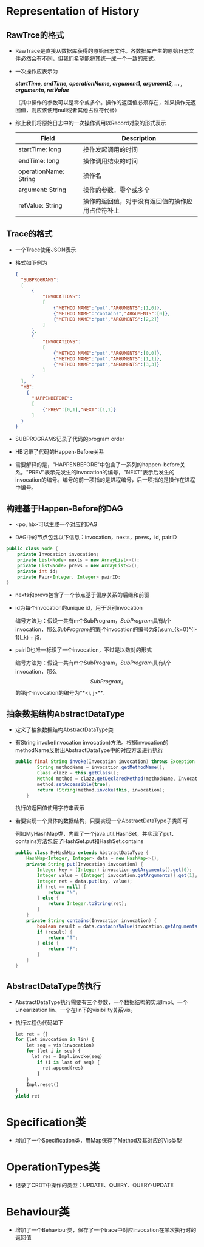 # Representation of History

## RawTrce的格式

* RawTrace是直接从数据库获得的原始日志文件。各数据库产生的原始日志文件必然会有不同，但我们希望能将其统一成一个一致的形式。

* 一次操作应表示为

  ***startTime, endTime, operationName, argument1, argument2, ... , argumentn, retValue***

  （其中操作的参数可以是零个或多个。操作的返回值必须存在，如果操作无返回值，则应该使用null或者其他占位符代替）

* 综上我们将原始日志中的一次操作调用以Record对象的形式表示

  | Field                 | Description                                      |
  | --------------------- | ------------------------------------------------ |
  | startTime: long       | 操作发起调用的时间                               |
  | endTime: long         | 操作调用结束的时间                               |
  | operationName: String | 操作名                                           |
  | argument: String      | 操作的参数，零个或多个                           |
  | retValue: String      | 操作的返回值，对于没有返回值的操作应用占位符补上 |

## Trace的格式

* 一个Trace使用JSON表示

* 格式如下例为

  ```json
  {
  	"SUBPROGRAMS":
  	[
  		{
  			"INVOCATIONS":
  			[
  				{"METHOD NAME":"put","ARGUMENTS":[1,0]},
  				{"METHOD NAME":"contains","ARGUMENTS":[0]},
  				{"METHOD NAME":"put","ARGUMENTS":[2,2]}
  			]
  		}, 
  		{
  			"INVOCATIONS":
  			[
  				{"METHOD NAME":"put","ARGUMENTS":[0,0]},
  				{"METHOD NAME":"put","ARGUMENTS":[1,1]},
  				{"METHOD NAME":"put","ARGUMENTS":[3,3]}
  			]
  		}
  	],
  	"HB":
      {
  		"HAPPENBEFORE":
  		[
  			{"PREV":[0,1],"NEXT":[1,1]}
  		]
  	}
  }
  
  
  ```
  
* SUBPROGRAMS记录了代码的program order

* HB记录了代码的Happen-Before关系

* 需要解释的是，"HAPPENBEFORE"中包含了一系列的happen-before关系。"PREV"表示先发生的invocation的编号，"NEXT"表示后发生的invocation的编号。编号的前一项指的是进程编号，后一项指的是操作在进程中编号。

## 构建基于Happen-Before的DAG

* <po, hb>可以生成一个对应的DAG

* DAG中的节点包含以下信息：invocation，nexts，prevs，id, pairID

```java
public class Node {
    private Invocation invocation;
    private List<Node> nexts = new ArrayList<>();
    private List<Node> prevs = new ArrayList<>();
    private int id;
    private Pair<Integer, Integer> pairID;
}
```

* nexts和prevs包含了一个节点基于偏序关系的后继和前驱

* id为每个invocation的unique id，用于识别invocation

  编号方法为：假设一共有m个SubProgram，$SubProgram_i$具有$l_i$个invocation，那么$SubProgram_i$的第j个invocation的编号为$(\sum_{k=0}^{i-1}l_k) + j$.

* pairID也唯一标识了一个invocation，不过是以数对的形式

  编号方法为：假设一共有m个SubProgram，$SubProgram_i$具有$l_i$个invocation，那么$$SubProgram_i$$的第j个invocation的编号为**<i, j>**.

## 抽象数据结构AbstractDataType

* 定义了抽象数据结构AbstractDataType类

* 有String invoke(Invocation invocation)方法。根据invocation的methodName反射出AbstractDataType中的对应方法进行执行

  ```java
  public final String invoke(Invocation invocation) throws Exception {
          String methodName = invocation.getMethodName();
          Class clazz = this.getClass();
          Method method = clazz.getDeclaredMethod(methodName, Invocation.class);
          method.setAccessible(true);
          return (String)method.invoke(this, invocation);
      }
  ```

  执行的返回值使用字符串表示

* 若要实现一个具体的数据结构，只要实现一个AbstractDataType子类即可

  例如MyHashMap类，内置了一个java.util.HashSet，并实现了put、contains方法包装了HashSet.put和HashSet.contains

  ```java
  public class MyHashMap extends AbstractDataType {
      HashMap<Integer, Integer> data = new HashMap<>();
      private String put(Invocation invocation) {
          Integer key = (Integer) invocation.getArguments().get(0);
          Integer value = (Integer) invocation.getArguments().get(1);
          Integer ret = data.put(key, value);
          if (ret == null) {
              return "N";
          } else {
              return Integer.toString(ret);
          }
      }
      private String contains(Invocation invocation) {
          boolean result = data.containsValue(invocation.getArguments().get(0));
          if (result) {
              return "T";
          } else {
              return "F";
          }
      }
  }
  ```

  

## AbstractDataType的执行

* AbstractDataType执行需要有三个参数，一个数据结构的实现Impl、一个Linearization lin、一个在lin下的visibility关系vis。

* 执行过程伪代码如下

  ```python
  let ret = {}
  for (let invocation in lin) {
      let seq = vis(invocation)
      for (let i in seq) {
      	let res = Impl.invoke(seq)
          if (i is last of seq) {
          	ret.append(res)
          }
      }
      Impl.reset()
  }
  yield ret
  ```

  

# Specification类

* 增加了一个Specification类，用Map保存了Method及其对应的Vis类型

# OperationTypes类

* 记录了CRDT中操作的类型：UPDATE、QUERY、QUERY-UPDATE

# Behaviour类

* 增加了一个Behaviour类，保存了一个trace中对应invocation在某次执行时的返回值
